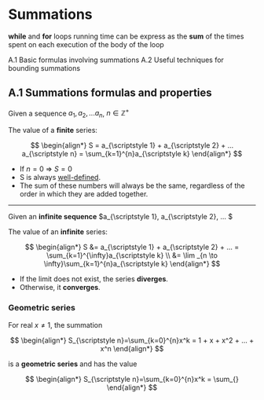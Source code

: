 # Summations

**while** and **for** loops running time can be express as the **sum** of the times spent on each execution of the body of the loop

A.1 Basic formulas involving summations
A.2 Useful techniques for bounding summations

## A.1 Summations formulas and properties
Given a sequence $a_{\scriptstyle 1}, a_{\scriptstyle 2}, ... a_{\scriptstyle n}$, $n \in \mathbb{Z}^{+}$

The value of a **finite** series:

$$
\begin{align*}
S = a_{\scriptstyle 1} + a_{\scriptstyle 2} + ... a_{\scriptstyle n} = \sum_{k=1}^{n}a_{\scriptstyle k}
\end{align*}
$$

- If $n = 0$ => $S = 0$
- S is always [well-defined](https://en.wikipedia.org/wiki/Well-defined_expression).
- The sum of these numbers will always be the same, regardless of the order in which they are added together.

<hr>

Given an **infinite sequence** $a_{\scriptstyle 1}, a_{\scriptstyle 2}, ... $

The value of an **infinite** series:

$$
\begin{align*}
S &= a_{\scriptstyle 1} + a_{\scriptstyle 2} + ... = \sum_{k=1}^{\infty}a_{\scriptstyle k} \\
&= \lim _{n \to \infty}\sum_{k=1}^{n}a_{\scriptstyle k}
\end{align*}
$$

- If the limit does not exist, the series **diverges**.
- Otherwise, it **converges**.

### Geometric series
For real $x \neq 1$, the summation

$$
\begin{align*}
S_{\scriptstyle n}=\sum_{k=0}^{n}x^k = 1 + x + x^2 + ... + x^n
\end{align*}
$$

is a **geometric series** and has the value

$$
\begin{align*}
S_{\scriptstyle n}=\sum_{k=0}^{n}x^k = \sum_{}
\end{align*}
$$